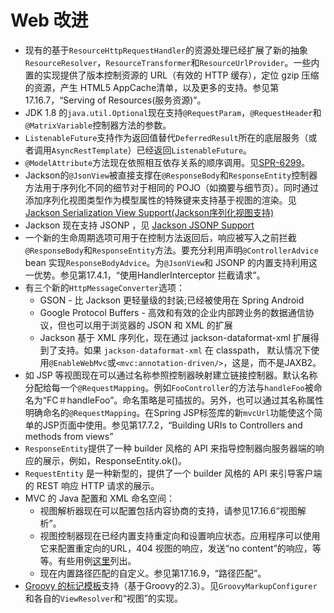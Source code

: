Web 改进
==========

* 现有的基于`ResourceHttpRequestHandler`的资源处理已经扩展了新的抽象`ResourceResolver`，`ResourceTransformer`和`ResourceUrlProvider`。一些内置的实现提供了版本控制资源的 URL（有效的 HTTP 缓存），定位 gzip 压缩的资源，产生 HTML5 AppCache清单，以及更多的支持。参见第17.16.7，“Serving of Resources(服务资源)”。
* JDK 1.8 的`java.util.Optional`现在支持`@RequestParam`，`@RequestHeader`和`@MatrixVariable`控制器方法的参数。
* `ListenableFuture`支持作为返回值替代`DeferredResult`所在的底层服务（或者调用`AsyncRestTemplate`）已经返回`ListenableFuture`。
* `@ModelAttribute`方法现在依照相互依存关系的顺序调用。见[SPR-6299](https://jira.spring.io/browse/SPR-6299)。
* Jackson的`@JsonView`被直接支撑在`@ResponseBody`和`ResponseEntity`控制器方法用于序列化不同的细节对于相同的 POJO（如摘要与细节页）。同时通过添加序列化视图类型作为模型属性的特殊键来支持基于视图的渲染。见[Jackson Serialization View Support(Jackson序列化视图支持)](http://docs.spring.io/spring/docs/current/spring-framework-reference/htmlsingle/#mvc-ann-jsonview)
* Jackson 现在支持 JSONP ，见 [Jackson JSONP Support](http://docs.spring.io/spring/docs/current/spring-framework-reference/htmlsingle/#mvc-ann-jsonp)
* 一个新的生命周期选项可用于在控制方法返回后，响应被写入之前拦截`@ResponseBody`和`ResponseEntity`方法。要充分利用声明`@ControllerAdvice` bean 实现`ResponseBodyAdvice`。为`@JsonView`和 JSONP 的内置支持利用这一优势。参见第17.4.1，“使用HandlerInterceptor 拦截请求”。
* 有三个新的`HttpMessageConverter`选项：
	* GSON - 比 Jackson 更轻量级的封装;已经被使用在 Spring Android
	* Google Protocol Buffers - 高效和有效的企业内部跨业务的数据通信协议，但也可以用于浏览器的 JSON 和 XML 的扩展
	* Jackson 基于 XML 序列化，现在通过  jackson-dataformat-xml  扩展得到了支持。如果 `jackson-dataformat-xml` 在 classpath， 默认情况下使用`@EnableWebMvc`或`<mvc:annotation-driven/>`，这是，而不是JAXB2。
* 如 JSP 等视图现在可以通过名称参照控制器映射建立链接控制器。默认名称分配给每一个`@RequestMapping`。例如`FooController`的方法与`handleFoo`被命名为“FC＃handleFoo”。命名策略是可插拔的。另外，也可以通过其名称属性明确命名的`@RequestMapping`。在Spring JSP标签库的新`mvcUrl`功能使这个简单的JSP页面中使用。参见第17.7.2，“Building URIs to Controllers and methods from views”
* `ResponseEntity`提供了一种 builder 风格的 API 来指导控制器向服务器端的响应的展示，例如，ResponseEntity.ok()。
* `RequestEntity` 是一种新型的，提供了一个 builder 风格的 API 来引导客户端的 REST 响应 HTTP 请求的展示。
* MVC 的 Java 配置和 XML 命名空间：
	* 视图解析器现在可以配置包括内容协商的支持，请参见17.16.6“视图解析”。
	* 视图控制器现在已经内置支持重定向和设置响应状态。应用程序可以使用它来配置重定向的URL，404 视图的响应，发送“no content”的响应，等等。有些用例[这里](https://jira.spring.io/browse/SPR-11543?focusedCommentId=100308&page=com.atlassian.jira.plugin.system.issuetabpanels:comment-tabpanel#comment-100308)列出。
	* 现在内置路径匹配的自定义。参见第17.16.9，“路径匹配”。
* [Groovy 的标记模板](http://groovy-lang.org/docs/groovy-2.3.6/html/documentation/markup-template-engine.html)支持（基于Groovy的2.3）。见`GroovyMarkupConfigurer` 和各自的`ViewResolver`和“视图”的实现。
